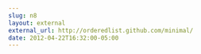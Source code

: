 ```yaml
---
slug: n8
layout: external
external_url: http://orderedlist.github.com/minimal/
date: 2012-04-22T16:32:00-05:00
---
```

